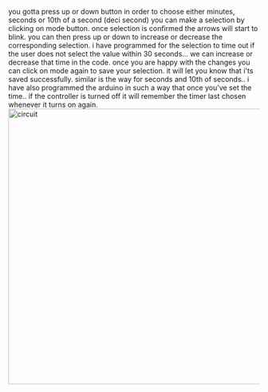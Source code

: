 you gotta press up or down button in order to choose either minutes, seconds or 10th of a second (deci second) you can make a selection by clicking on mode button. once selection is confirmed the arrows will start to blink. you can then press up or down to increase or decrease the corresponding selection. i have programmed for the selection to time out if the user does not select the value within 30 seconds... we can increase or decrease that time in the code. once you are happy with the changes you can click on mode again to save your selection. it will let you know that i'ts saved successfully. similar is the way for seconds and 10th of seconds.. i have also programmed the arduino in such a way that once you've set the time.. if the controller is turned off it will remember the timer last chosen whenever it turns on again. 
<img width="553" alt="circuit" src="https://github.com/manhoosbilli1/Timer-Pneumatic_press/circuit.png">
